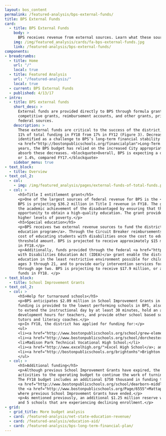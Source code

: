 ```yaml
---
layout: bos_content
permalink: /featured-analysis/bps-external-funds/
title: BPS External Funds
card:
  - title: BPS External Funds
    body: >
      BPS receives revenue from external sources. Learn what these sources are and what they support.
    img: /img/featured_analysis/cards/fa-bps-external-funds.jpg
    link: /featured-analysis/bps-external-funds/
components:
- breadcrumbs:
  - title: Home
    url: "/"
    local: true
  - title: Featured Analysis
    url: "/featured-analysis/"
    local: true
  - current: BPS External Funds
  - published: 4/13/17
- intro:
  - title: BPS external funds
    short_desc: >
      External funds are provided directly to BPS through formula grants (called entitlements), 
      competitive grants, reimbursement accounts, and other grants, primarily from state and 
      federal sources. 
    description: >
      These external funds are critical to the success of the district, but have decreased to 
      11% of total funding in FY18 from 17% in FY12 (Figure 3). Decreased external funding was 
      identified as a challenge to BPS’s long-term financial stability in the 
      <a href="http://bostonpublicschools.org/financialplan">Long-Term Financial Plan</a>. In recent 
      years, the BPS budget has relied on the increased City appropriation to help 
      absorb these decreases. <blockquote>Overall, BPS is expecting a decrease of $1.8 million, 
      or 1.4%, compared FY17.</blockquote>
    sidebar_menu: true
- text_block:
  - title: Overview
- text_col_2:
  - col: 
    - img: /img/featured_analysis/pages/external-funds-of-total-funds.png
  - col: >
      <h5>Title I entitlement grant</h5>
      <p>One of the largest sources of federal revenue for BPS is the <a href="http://www.bostonpublicschools.org/Page/5355">Title I entitlement grant</a>. 
      BPS is projecting $36.2 million in Title I revenue in FY18. The grant’s purpose is to improve 
      the academic achievement of the disadvantaged by ensuring that that all students have an equal 
      opportunity to obtain a high-quality education. The grant provides direct funds to schools with 
      higher levels of poverty.</p>
      <h5>Special education</h5>
      <p>BPS receives two external revenue sources to fund the district’s comprehensive <a href="http://www.bostonpublicschools.org/Domain/195">special 
      education program</a>. Through the Circuit Breaker reimbursements, the Commonwealth shares the 
      cost of educating students with disabilities once the cost to educate those students exceeds a 
      threshold amount. BPS is projected to receive approximately $15 million in Circuit Breaker revenue 
      in FY18.</p>
      <p>Additionally, funds provided through the federal <a href="http://idea.ed.gov/">Individuals 
      with Disabilities Education Act (IDEA)</a> grant enable the district to provide special 
      education in the least restrictive environment possible for children with disabilities 
      ages 3 through 21, and to provide early intervention services for children from birth 
      through age two. BPS is projecting to receive $17.9 million, or a 3.7% increase in IDEA 
      funds in FY18. </p>
- text_block:
  - title: School Improvement Grants
- text_col_2:
  - col: >
      <h5>Help for turnaround schools</h5>
      <p>BPS anticipates $2.09 million in School Improvement Grants in FY18 from the Commonwealth. This 
      funding is provided to the lowest performing schools in BPS, also known as turnaround schools, 
      to extend the instructional day by at least 30 minutes, hold an additional 100 professional 
      development hours for teachers, and provide other school based support, such as after school 
      tutors and literacy coaches.</p>
      <p>In FY18, the district has applied for funding for:</p>
      <ul>
      <li><a href="http://www.bostonpublicschools.org/school/grew-elementary-school">Grew Elementary</a>;</li>
      <li><a href="http://www.bostonpublicschools.org/school/dorchester-academy">Dorchester Academy</a>;</li>
      <li>Madison Park Technical Vocational High School;</li>
      <li><a href="http://www.excelhigh.org/">Excel High School</a>; and</li>
      <li><a href="http://bostonpublicschools.org/brightonhs">Brighton High School</a>.</li>
      </ul>  
  - col: >
      <h5>Additional funding</h5>
      <p>Although previous School Improvement Grants have expired, the district has shifted these 
      activities to the operating budget to continue the work of turning around low performing schools. 
      The FY18 budget includes an additional $750 thousand in funding to transition the 
      <a href="http://www.bostonpublicschools.org/school/dearborn-middle-school">Dearborn</a> and 
      the <a href="http://www.bostonpublicschools.org/Page/6555">Mattapan Early Elementary School</a> 
      where previous School Improvement Grants have ended.</p>
      <p>As mentioned previously, an additional $1.25 million reserve will be set up for Level 3, 4, 
      and 5 schools that are experiencing declining enrollment.</p>
- grid:
  - grid_title: More budget analysis
  - card: /featured-analysis/net-state-education-revenue/
  - card: /featured-analysis/education-aid/
  - card: /featured-analysis/bps-long-term-financial-plan/
---
```


